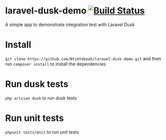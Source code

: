 # laravel-dusk-demo  [![Build Status](https://travis-ci.org/NtimYeboah/laravel-dusk-demo.svg?branch=master)](https://travis-ci.org/NtimYeboah/laravel-dusk-demo)
A simple app to demonstrate integration test with Laravel Dusk

# Install
```git clone https://github.com/NtimYeboah/laravel-dusk-demo.git``` 
and then run
```composer install``` to install the dependencies

# Run dusk tests
```php artisan dusk``` to run dusk tests

# Run unit tests
```phpunit tests/Unit``` to run unit tests
